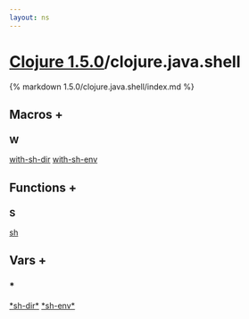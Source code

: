 ```yaml
---
layout: ns
---
```

# [Clojure 1.5.0](../)/clojure.java.shell

{% markdown 1.5.0/clojure.java.shell/index.md %}



## Macros <a id="mf">+</a>

<div id="macros" markdown="1">

### W
[with-sh-dir](./with_DASH_sh_DASH_dir/)
[with-sh-env](./with_DASH_sh_DASH_env/)

</div>


## Functions <a id="ff">+</a>

<div id="fns" markdown="1">

### S
[sh](./sh/)

</div>


## Vars <a id="vf">+</a>

<div id="vars" markdown="1">

### *
[\*sh-dir\*](./STAR_sh_DASH_dir_STAR/)
[\*sh-env\*](./STAR_sh_DASH_env_STAR/)

</div>
